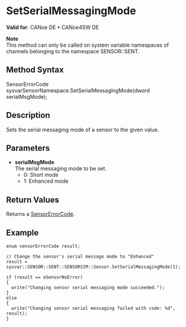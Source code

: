 # SetSerialMessagingMode

**Valid for**: CANoe DE • CANoe4SW DE

**Note**  
This method can only be called on system variable namespaces of channels belonging to the namespace SENSOR::SENT.

## Method Syntax

SensorErrorCode sysvarSensorNamespace.SetSerialMessagingMode(dword serialMsgMode);

## Description

Sets the serial messaging mode of a sensor to the given value.

## Parameters

- **serialMsgMode**  
  The serial messaging mode to be set.
  - 0: Short mode
  - 1: Enhanced mode

## Return Values

Returns a [SensorErrorCode](../CAPLfunctionsSensorEnumeration.md).

## Example

```plaintext
enum sensorErrorCode result;

// Change the sensor's serial message mode to "Enhanced"
result = sysvar::SENSOR::SENT::SENSORSIM::Sensor.SetSerialMessagingMode(1);

if (result == eSensorNoError)
{
  write("Changing sensor serial messaging mode succeeded.");
}
else
{
  write("Changing sensor serial messaging failed with code: %d", result);
}
```
